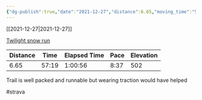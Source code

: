 ```yaml
---
{"dg-publish":true,"date":"2021-12-27","distance":6.65,"moving_time":"57:19","elapsed_time":"1:00:56","pace":"8:37","total_elevation_gain":502,"url":"https://www.strava.com/activities/6435878942","permalink":"/01-personal/strava/2021-12-27-twilight-snow-run/","dgPassFrontmatter":true}
---
```



[[2021-12-27\|2021-12-27]]

[Twilight snow run](https://www.strava.com/activities/6435878942)

| Distance | Time  | Elapsed Time | Pace | Elevation |
| -------- | ----- | ------------ | ---- | --------- |
| 6.65     | 57:19 | 1:00:56      | 8:37 | 502       |


Trail is well packed and runnable but wearing traction would have helped

#strava
